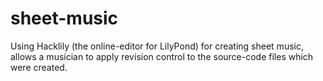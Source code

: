 # sheet-music
Using Hacklily (the online-editor for LilyPond) for creating sheet music, allows a musician to apply revision control to the source-code files which were created.

